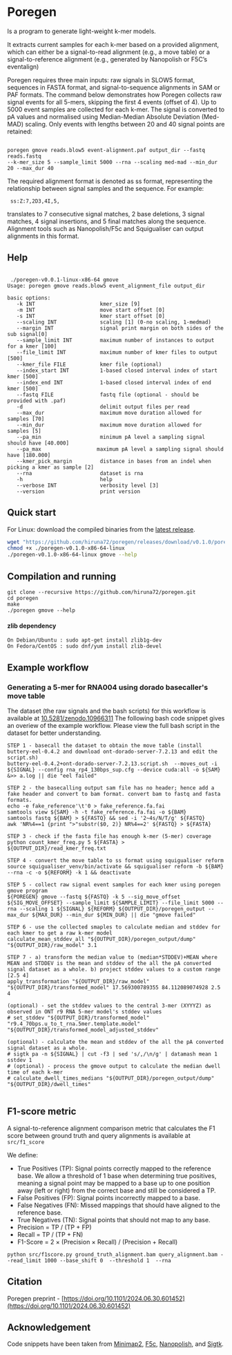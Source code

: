 # Poregen

Is a program to generate light-weight k-mer models.

It extracts current samples for each k-mer based on a provided alignment, which can either be a signal-to-read alignment (e.g., a move table) or a signal-to-reference alignment (e.g., generated by Nanopolish or F5C’s eventalign) 

Poregen requires three main inputs: raw signals in SLOW5 format, sequences in FASTA format, and signal-to-sequence alignments in SAM or PAF formats. The command below demonstrates how Poregen collects raw signal events for all 5-mers, skipping the first 4 events (offset of 4). Up to 5000 event samples are collected for each k-mer. The signal is converted to pA values and normalised using Median-Median Absolute Deviation (Med-MAD) scaling. Only events with lengths between 20 and 40 signal points are retained:

````

poregen gmove reads.blow5 event-alignment.paf output_dir --fastq reads.fastq
--k-mer_size 5 --sample_limit 5000 --rna --scaling med-mad --min_dur 20 --max_dur 40

````

The required alignment format is denoted as ss format, representing the relationship between signal samples and the sequence. For example:
````
 ss:Z:7,2D3,4I,5,
````
translates to 7 consecutive signal matches, 2 base deletions, 3 signal matches, 4 signal insertions, and 5 final matches along the sequence. Alignment tools such as Nanopolish/F5c and Squigualiser can output alignments in this format.


## Help
````

 ./poregen-v0.0.1-linux-x86-64 gmove
Usage: poregen gmove reads.blow5 event_alignment_file output_dir

basic options:
   -k INT                     kmer_size [9]
   -m INT                     move start offset [0]
   -s INT                     kmer start offset [0]
   --scaling INT              scaling [1] (0-no scaling, 1-medmad)
   --margin INT               signal print margin on both sides of the sub signal[0] 
   --sample_limit INT         maximum number of instances to output for a kmer [100] 
   --file_limit INT           maximum number of kmer files to output [500] 
   --kmer_file FILE           kmer file (optional) 
   --index_start INT          1-based closed interval index of start kmer [500] 
   --index_end INT            1-based closed interval index of end kmer [500] 
   --fastq FILE               fastq file (optional - should be provided with .paf) 
   -d                         delimit output files per read
   --max_dur                  maximum move duration allowed for samples [70]
   --min_dur                  maximum move duration allowed for samples [5]
   --pa_min                   minimum pA level a sampling signal should have [40.000]
   --pa_max                  maximum pA level a sampling signal should have [180.000]
   --kmer_pick_margin         distance in bases from an indel when picking a kmer as sample [2]
   --rna                      dataset is rna
   -h                         help
   --verbose INT              verbosity level [3]
   --version                  print version

````
## Quick start

For Linux: download the compiled binaries from the [latest release](https://github.com/hiruna72/poregen/releases).
```sh
wget "https://github.com/hiruna72/poregen/releases/download/v0.1.0/poregen-v0.1.0-x86-64-linux"
chmod +x ./poregen-v0.1.0-x86-64-linux
./poregen-v0.1.0-x86-64-linux gmove --help
```

## Compilation and running

```
git clone --recursive https://github.com/hiruna72/poregen.git
cd poregen
make
./poregen gmove --help
```
#### zlib dependency
```
On Debian/Ubuntu : sudo apt-get install zlib1g-dev
On Fedora/CentOS : sudo dnf/yum install zlib-devel
```

## Example workflow
### Generating a 5-mer for RNA004 using dorado basecaller's move table
The dataset (the raw signals and the bash scripts) for this workflow is available at [10.5281/zenodo.10966311](https://doi.org/10.5281/zenodo.10966311)
The following bash code snippet gives an overiew of the example workflow. Please view the full bash script in the dataset for better understanding.

````
STEP 1 - basecall the dataset to obtain the move table (install buttery-eel-0.4.2 and download ont-dorado-server-7.2.13 and edit the script.sh)
buttery-eel-0.4.2+ont-dorado-server-7.2.13.script.sh  --moves_out -i ${SIGNAL} --config rna_rp4_130bps_sup.cfg --device cuda:all -o ${SAM} &>> a.log || die "eel failed"

STEP 2 - the basecalling output sam file has no header; hence add a fake header and convert to bam format. convert bam to fastq and fasta formats.
echo -e fake_reference'\t'0 > fake_reference.fa.fai
samtools view ${SAM} -h -t fake_reference.fa.fai -o ${BAM}
samtools fastq ${BAM} > ${FASTQ} && sed -i '2~4s/N/T/g' ${FASTQ}
awk 'NR%4==1 {print ">"substr($0, 2)} NR%4==2' ${FASTQ} > ${FASTA}

STEP 3 - check if the fasta file has enough k-mer (5-mer) coverage
python count_kmer_freq.py 5 ${FASTA} > ${OUTPUT_DIR}/read_kmer_freq.txt

STEP 4 - convert the move table to ss format using squigualiser reform
source squigualiser_venv/bin/activate && squigualiser reform -b ${BAM} --rna -c -o ${REFORM} -k 1 && deactivate

STEP 5 - collect raw signal event samples for each kmer using poregen gmove program
${POREGEN} gmove --fastq ${FASTQ} -k 5 --sig_move_offset ${SIG_MOVE_OFFSET} --sample_limit ${SAMPLE_LIMIT} --file_limit 5000 --rna --scaling 1 ${SIGNAL} ${REFORM} ${OUTPUT_DIR}/poregen_output --max_dur ${MAX_DUR} --min_dur ${MIN_DUR} || die "gmove failed"

STEP 6 - use the collected smaples to calculate median and stddev for each kmer to get a raw k-mer model
calculate_mean_stddev_all "${OUTPUT_DIR}/poregen_output/dump" "${OUTPUT_DIR}/raw_model" 3.1

STEP 7 - a) transform the median value to (median*STDDEV)+MEAN where MEAN and STDDEV is the mean and stddev of the all the pA converted signal dataset as a whole. b) project stddev values to a custom range [2.5 4]
apply_transformation "${OUTPUT_DIR}/raw_model" "${OUTPUT_DIR}/transformed_model" 17.569300789355 84.112089074928 2.5 4

(optional) - set the stddev values to the central 3-mer (XYYYZ) as observed in ONT r9 RNA 5-mer model's stddev values
# set_stddev "${OUTPUT_DIR}/transformed_model" "r9.4_70bps.u_to_t_rna.5mer.template.model" "${OUTPUT_DIR}/transformed_model_adjusted_stddev"

(optional) - calculate the mean and stddev of the all the pA converted signal dataset as a whole.
# sigtk pa -n ${SIGNAL} | cut -f3 | sed 's/,/\n/g' | datamash mean 1 sstdev 1
# (optional) - process the gmove output to calculate the median dwell time of each k-mer
# calculate_dwell_times_medians "${OUTPUT_DIR}/poregen_output/dump" "${OUTPUT_DIR}/dwell_times"


````

## F1-score metric

A signal-to-reference alignment comparison metric that calculates the F1 score between ground truth and query alignments is available at `src/f1_score`

We define:
* True Positives (TP): Signal points correctly mapped to the reference base. We allow a threshold of 1 base when determining true positives, meaning a signal point may be mapped to a base up to one position away (left or right) from the correct base and still be considered a TP.
* False Positives (FP): Signal points incorrectly mapped to a base.
* False Negatives (FN): Missed mappings that should have aligned to the reference base.
* True Negatives (TN): Signal points that should not map to any base.
* Precision = TP / (TP + FP)
* Recall = TP / (TP + FN)
* F1-Score = 2 × (Precision × Recall) / (Precision + Recall)

````
python src/f1score.py ground_truth_alignment.bam query_alignment.bam --read_limit 1000 --base_shift 0  --threshold 1  --rna
````

## Citation
Poregen preprint - [https://doi.org/10.1101/2024.06.30.601452](https://doi.org/10.1101/2024.06.30.601452)

## Acknowledgement
Code snippets have been taken from [Minimap2](https://github.com/lh3/minimap2), [F5c](https://github.com/hasindu2008/f5c), [Nanopolish](https://github.com/jts/nanopolish), and [Sigtk](https://github.com/hasindu2008/sigtk).




